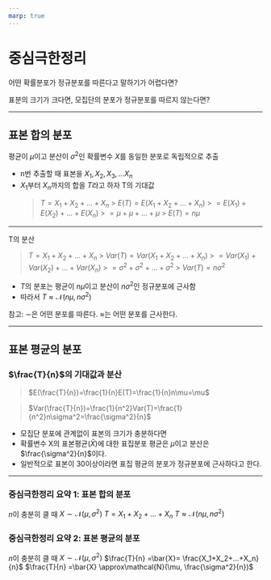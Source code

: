 ```yaml
---
marp: true
---
```


# 중심극한정리

어떤 확률분포가 정규분포를 따른다고 말하기가 어렵다면?

표분의 크기가 크다면, 모집단의 분포가 정규분포를 따르지 않는다면?

---

## 표본 합의 분포

평균이 $\mu$이고 분산이 $\sigma^2$인 확률변수 $X$를 동일한 분포로 독립적으로 추출

- n번 추출할 때 표본을 $X_1,X_2,X_3,...X_n$
- $X_1$부터 $X_n$까지의 합을 $T$라고 하자
  T의 기대값
  > $T = X_1+X_2+...+X_n$ > $E(T)=E(X_1+X_2+...+X_n)$ > $=E(X_1)+E(X_2)+...+E(X_n)$ > $=\mu+\mu+...+\mu$ > $E(T)=n\mu$

---

T의 분산

> $T = X_1+X_2+...+X_n$ > $Var(T)=Var(X_1+X_2+...+X_n)$ > $=Var(X_1)+Var(X_2)+...+Var(X_n)$ > $=\sigma^2+\sigma^2+...+\sigma^2$ > $Var(T)=n\sigma^2$

- $T$의 분포는 평균이 $n\mu$이고 분산이 $n\sigma^2$인 정규분포에 근사함
- 따라서 $T\approx\mathcal{N}(n\mu, n\sigma^2)$

참고: $\sim$은 어떤 분포를 따른다. $\approx$는 어떤 분포를 근사한다.

---

## 표본 평균의 분포

### $\frac{T}{n}$의 기대값과 분산

> $E(\frac{T}{n})=\frac{1}{n}E(T)=\frac{1}{n}n\mu=\mu$

> $Var(\frac{T}{n})=\frac{1}{n^2}Var(T)=\frac{1}{n^2}n\sigma^2=\frac{\sigma^2}{n}$

- 모집단 분포에 관계없이 표본의 크기가 충분하다면
- 확률변수 X의 표본평균($\bar{X}$)에 대한 표집분포 평균은 $\mu$이고 분산은 $\frac{\sigma^2}{n}$이다.
- 일반적으로 표본이 30이상이라면 표집 평균의 분포가 정규분포에 근사하다고 한다.

---

### 중심극한정리 요약 1: 표본 합의 분포

$n$이 충분히 클 때
$X\sim\mathcal{N}(\mu, \sigma^2)$
$T =  X_1+X_2+...+X_n$
$T\approx\mathcal{N}(n\mu, n\sigma^2)$

### 중심극한정리 요약 2: 표본 평균의 분포

$n$이 충분히 클 때
$X\sim\mathcal{N}(\mu, \sigma^2)$
$\frac{T}{n} =\bar{X}=  \frac{X_1+X_2+...+X_n}{n}$
$\frac{T}{n} =\bar{X}  \approx\mathcal{N}(\mu, \frac{\sigma^2}{n})$
